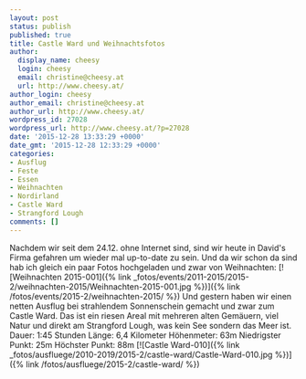 ```yaml
---
layout: post
status: publish
published: true
title: Castle Ward und Weihnachtsfotos
author:
  display_name: cheesy
  login: cheesy
  email: christine@cheesy.at
  url: http://www.cheesy.at/
author_login: cheesy
author_email: christine@cheesy.at
author_url: http://www.cheesy.at/
wordpress_id: 27028
wordpress_url: http://www.cheesy.at/?p=27028
date: '2015-12-28 13:33:29 +0000'
date_gmt: '2015-12-28 12:33:29 +0000'
categories:
- Ausflug
- Feste
- Essen
- Weihnachten
- Nordirland
- Castle Ward
- Strangford Lough
comments: []
---
```

Nachdem wir seit dem 24.12. ohne Internet sind, sind wir heute in David's Firma gefahren um wieder mal up-to-date zu sein.
Und da wir schon da sind hab ich gleich ein paar Fotos hochgeladen und zwar von Weihnachten:
[![Weihnachten 2015-001]({% link _fotos/events/2011-2015/2015-2/weihnachten-2015/Weihnachten-2015-001.jpg %})]({% link /fotos/events/2015-2/weihnachten-2015/ %})
Und gestern haben wir einen netten Ausflug bei strahlendem Sonnenschein gemacht und zwar zum Castle Ward. Das ist ein riesen Areal mit mehreren alten Gemäuern, viel Natur und direkt am Strangford Lough, was kein See sondern das Meer ist.
Dauer: 1:45 Stunden
Länge: 6,4 Kilometer
Höhenmeter: 63m
Niedrigster Punkt: 25m
Höchster Punkt: 88m
[![Castle Ward-010]({% link _fotos/ausfluege/2010-2019/2015-2/castle-ward/Castle-Ward-010.jpg %})]({% link /fotos/ausfluege/2015-2/castle-ward/ %})
